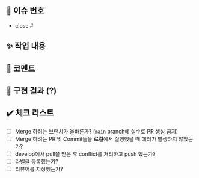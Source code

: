 ## 📑 이슈 번호
<!-- 이슈 번호를 작성해주세요 ex) #11 -->
- close #

## ✨️ 작업 내용
<!-- 작업 내용을 간략히 설명해주세요 -->

## 💙 코멘트
<!-- 리뷰어가 중점적으로 봐주었으면 하는 부분이나 궁금한 점을 자유롭게 남겨주세요! -->

## 📸 구현 결과 (?)
<!-- 구현한 기능이 모두 결과물에 포함되도록 자유롭게 첨부해주세요 (스크린샷, gif, 동영상, 배포링크 등) -->

## ✔️ 체크 리스트
<!-- ⚠️⚠️⚠️⚠️⚠️⚠️ 잠깐 !!!! ⚠️⚠️⚠️⚠️⚠️ -->
<!-- PR 제목 컨벤션에 맞게 잘 작성했는지, assignee 및 reviewer 지정했는지 다시 한 번 체크하기 !! -->

- [ ] Merge 하려는 브랜치가 올바른가? (`main` branch에 실수로 PR 생성 금지)
- [ ] Merge 하려는 PR 및 Commit들을 **로컬**에서 실행했을 때 에러가 발생하지 않았는가?
- [ ] develop에서 pull을 받은 후 conflict를 처리하고 push 했는가?
- [ ] 라벨을 등록했는가?
- [ ] 리뷰어를 지정했는가?
